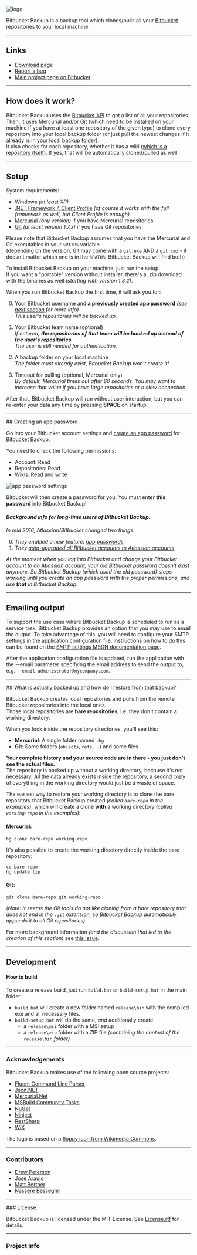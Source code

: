 ![logo](https://bitbucket.org/christianspecht/bitbucket-backup/raw/tip/img/logo128x128.png)

Bitbucket Backup is a backup tool which clones/pulls all your [Bitbucket](https://bitbucket.org/) repositories to your local machine.

---

## Links

- [Download page](https://bitbucket.org/christianspecht/bitbucket-backup/downloads)
- [Report a bug](https://bitbucket.org/christianspecht/bitbucket-backup/issues/new)
- [Main project page on Bitbucket](https://bitbucket.org/christianspecht/bitbucket-backup)

---

## How does it work?

Bitbucket Backup uses the [Bitbucket API](https://api.bitbucket.org/) to get a list of all your repositories.  
Then, it uses [Mercurial](http://mercurial.selenic.com/) and/or [Git](http://git-scm.com/) (which need to be installed on your machine if you have at least one repository of the given type) to clone every repository into your local backup folder (or just pull the newest changes if it already **is** in your local backup folder).  
It also checks for each repository, whether it has a wiki ([which is a repository itself](https://confluence.atlassian.com/display/BITBUCKET/Use+a+wiki)). If yes, that will be automatically cloned/pulled as well.

---

## Setup

System requirements:

- Windows *(at least XP)*
- [.NET Framework 4 Client Profile](http://www.microsoft.com/en-us/download/details.aspx?id=17113) *(of course it works with the full framework as well, but Client Profile is enough)*
- [Mercurial](http://mercurial.selenic.com/) *(any version)* if you have Mercurial repositories
- [Git](http://git-scm.com/) *(at least version 1.7.x)* if you have Git repositories

Please note that Bitbucket Backup assumes that you have the Mercurial and Git executables in your `%PATH%` variable.  
(depending on the version, Git may come with a `git.exe` AND a `git.cmd` - it doesn't matter which one is in the `%PATH%`, Bitbucket Backup will find both)

To install Bitbucket Backup on your machine, just run the setup.  
If you want a "portable" version without installer, there's a .zip download with the binaries as well *(starting with version 1.3.2)*.

When you run Bitbucket Backup the first time, it will ask you for:

0. Your Bitbucket username and **a previously created app password** *(see [next section](#app-password) for more info)*  
*This user's repositories will be backed up.*

0. Your Bitbucket team name (optional)  
*If entered, **the repositories of that team will be backed up instead of the user's repositories**.  
The user is still needed for authentication.*

0. A backup folder on your local machine  
*The folder must already exist, Bitbucket Backup won't create it!*

0. Timeout for pulling (optional, Mercurial only)  
*By default, Mercurial times out after 60 seconds. You may want to increase that value if you have large repositories or a slow connection.*

After that, Bitbucket Backup will run without user interaction, but you can re-enter your data any time by pressing **SPACE** on startup.

---

<div id="app-password"></div>
## Creating an app password

Go into your Bitbucket account settings and [create an app password](https://confluence.atlassian.com/bitbucket/app-passwords-828781300.html) for Bitbucket Backup. 

You need to check the following permissions:

- Account: Read
- Repositories: Read
- Wikis: Read and write
 
![app password settings](https://bitbucket.org/christianspecht/bitbucket-backup/raw/tip/img/app-password.png)

Bitbucket will then create a password for you. You must enter **this password** into Bitbucket Backup!

#### *Background info for long-time users of Bitbucket Backup:*

*In mid 2016, Atlassian/Bitbucket changed two things:*

0. *They enabled a new feature: [app passwords](https://blog.bitbucket.org/2016/06/06/app-passwords-bitbucket-cloud/)*
0. *They [auto-upgraded all Bitbucket accounts to Atlassian accounts](https://confluence.atlassian.com/bitbucket/upgrade-to-atlassian-account-829056056.html)*  

*At the moment when you log into Bitbucket and change your Bitbucket account to an Atlassian account, your old Bitbucket password doesn't exist anymore. So Bitbucket Backup (which used the old password) stops working until you create an app password with the proper permissions, and use **that** in Bitbucket Backup.*


---

## Emailing output

To support the use case where Bitbucket Backup is scheduled to run as a service task, Bitbucket Backup provides an option that you may use to email the output. To take advantage of this, you will need to configure your SMTP settings in the application configuration file. Instructions on how to do this can be found on the [SMTP settings MSDN documentation page](https://msdn.microsoft.com/en-us/library/ms164240(v=vs.110).aspx).

After the application configuration file is updated, run the application with the --email parameter specifying the email address to send the output to, e.g. `--email administrator@mycompany.com`.

---

<div id="restore"></div>
## What is actually backed up and how do I restore from that backup?

Bitbucket Backup creates local repositories and pulls from the remote Bitbucket repositories into the local ones.  
Those local repositories are **bare repositories**, i.e. they don't contain a working directory.  

When you look inside the repository directories, you'll see this:

- **Mercurial**: A single folder named `.hg`
- **Git**: Some folders (`objects`, `refs`, ...) and some files

**Your complete history and your source code are in there - you just don't see the actual files.**  
The repository is backed up without a working directory, because it's not necessary. All the data already exists inside the repository, a second copy of everything in the working directory would just be a waste of space.

The easiest way to restore your working directory is to clone the bare repository that Bitbucket Backup created *(called `bare-repo` in the examples)*, which will create a clone **with** a working directory *(called `working-repo` in the examples)*:

#### Mercurial:

	hg clone bare-repo working-repo 

It's also possible to create the working directory directly inside the bare repository:

	cd bare-repo
	hg update tip

#### Git:

	git clone bare-repo.git working-repo

*(Note: It seems the Git tools do not like cloning from a bare repository that does not end in the `.git` extension, so Bitbucket Backup automatically appends it to all Git repositories)* 


 
For more background information *(and the discussion that led to the creation of this section)* see [this issue](https://bitbucket.org/christianspecht/bitbucket-backup/issue/22).

---

## Development

#### How to build

To create a release build, just run `build.bat` or `build-setup.bat` in the main folder.  

 - `build.bat` will create a new folder named `release\bin` with the compiled exe and all necessary files.
 - `build-setup.bat` will do the same, *and* additionally create:
   - a `release\msi` folder with a MSI setup
   - a `release\zip` folder with a ZIP file *(containing the content of the `release\bin` folder)*

---

### Acknowledgements

Bitbucket Backup makes use of the following open source projects:

 - [Fluent Command Line Parser](http://fclp.github.io/fluent-command-line-parser/)
 - [Json.NET](http://www.newtonsoft.com/json)
 - [Mercurial.Net](http://mercurialnet.codeplex.com/)
 - [MSBuild Community Tasks](https://github.com/loresoft/msbuildtasks)
 - [NuGet](http://www.nuget.org/)
 - [Ninject](http://ninject.org/)
 - [RestSharp](http://restsharp.org/)
 - [WiX](http://wixtoolset.org/)

 The logo is based on a [floppy icon from Wikimedia Commons](http://commons.wikimedia.org/wiki/File%3aMedia-floppy.svg).

---

### Contributors

- [Drew Peterson](https://bitbucket.org/drewpeterson)
- [Jose Araujo](https://bitbucket.org/josea)
- [Matt Berther](http://matt.berther.io/)
- [Nassere Besseghir](https://bitbucket.org/nbesseghircsc)

---

<div id="license"></div>
### License

Bitbucket Backup is licensed under the MIT License. See [License.rtf](https://bitbucket.org/christianspecht/bitbucket-backup/raw/tip/License.rtf) for details.

---

### Project Info

<script type="text/javascript" src="https://www.ohloh.net/p/585509/widgets/project_basic_stats.js"></script>  
<script type="text/javascript" src="https://www.ohloh.net/p/585509/widgets/project_languages.js"></script>